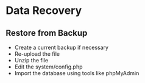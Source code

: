 # Data Recovery

## Restore from Backup

-   Create a current backup if necessary
-   Re-upload the file
-   Unzip the file
-   Edit the system/config.php
-   Import the database using tools like phpMyAdmin
